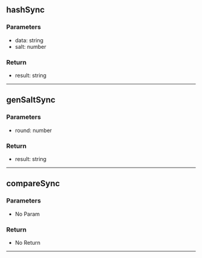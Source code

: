 ## hashSync
### Parameters
- data: string
- salt: number

### Return
- result: string

--------------------------------------------
## genSaltSync
### Parameters
- round: number

### Return
- result: string

--------------------------------------------
## compareSync
### Parameters
- No Param
### Return
- No Return
--------------------------------------------
